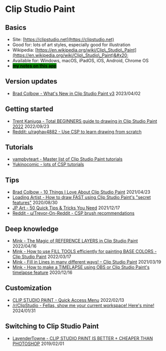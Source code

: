 # Clip Studio Paint

## Basics

* Site: [https://clipstudio.net](https://clipstudio.net)   &#x20;
* Good for: lots of art styles, especially good for illustration
* Wikipedia: [https://en.wikipedia.org/wiki/Clip\_Studio\_Paint](https://en.wikipedia.org/wiki/Clip\_Studio\_Paint)&#x20;
* Available for: Windows, macOS, iPadOS, iOS, Android, Chrome OS
* [<mark style="background-color:green;">**my notes on this app**</mark>](7p-notes-clip-studio-paint.md) &#x20;

## Version updates

* [Brad Colbow - What's New in Clip Studio Paint v3](https://www.youtube.com/watch?v=2ynYTm-59dE) 2023/04/02

## Getting started

* [Trent Kaniuga - Total BEGINNERS guide to drawing in Clip Studio Paint 2022](https://youtu.be/6cwfkCl8fwo) 2022/09/23
* [Reddit: u/raghav4882 - Use CSP to learn drawing from scratch](https://www.reddit.com/r/ClipStudio/comments/16ltxhu/use\_csp\_to\_learn\_drawing\_from\_scratch/)&#x20;

## Tutorials

* [vampbyteart - Master list of Clip Studio Paint tutorials ](https://vampbyteart.tumblr.com/post/705442374570115072/clip-studio-paint-tutorial-masterlist)&#x20;
* [Yukinocomic - lots of CSP tutorials](https://youtu.be/W2krGZWoKkw) &#x20;

## Tips

* [Brad Colbow - 10 Things I Love About Clip Studio Paint](https://youtu.be/lmx4QPvIRtQ) 2021/04/23
* [Loading Artist - How to draw FAST using Clip Studio Paint's "secret features"](https://youtu.be/Uel2DS8L9zA)  2020/08/30
* [JP Art - 50 Quick Tips & Tricks You Need](https://youtu.be/CQ3V5i5xm0g) 2021/12/17
* [Reddit - u/Trevor-On-Reddit - CSP brush recommendations](https://www.reddit.com/r/ClipStudio/comments/179atr6/just\_started\_out\_any\_brush\_recommendations) &#x20;

## Deep knowledge

* [Mink - The Magic of REFERENCE LAYERS in Clip Studio Paint](https://youtu.be/5Q4zswF1voI)  2022/04/16
* [Mink - How to use FILL TOOLS efficiently for painting BASE COLORS - Clip Studio Paint](https://youtu.be/zkvJih9REkw)  2022/03/17
* [Mink - Fill in Lines in many different ways! – Clip Studio Paint](https://youtu.be/zQC9d4lmTYg) 2021/03/19
* [Mink - How to make a TIMELAPSE using OBS or Clip Studio Paint's timelapse feature](https://youtu.be/eihIFwag\_vM) 2020/12/16

## Customization

* [CLIP STUDIO PAINT - Quick Access Menu](https://www.youtube.com/watch?v=sSpOdFO7sxA) 2022/02/13
* [/r/ClipStudio - Fellas, show me your current workspace! Here's mine!](https://www.reddit.com/r/ClipStudio/comments/1afhp9w/fellas\_show\_me\_your\_current\_workspace\_heres\_mine/) 2024/01/31



## Switching to Clip Studio Paint

* [LavenderTowne - CLIP STUDIO PAINT IS BETTER + CHEAPER THAN PHOTOSHOP](https://youtu.be/2Y7VPCUtjCY) 2019/02/01

